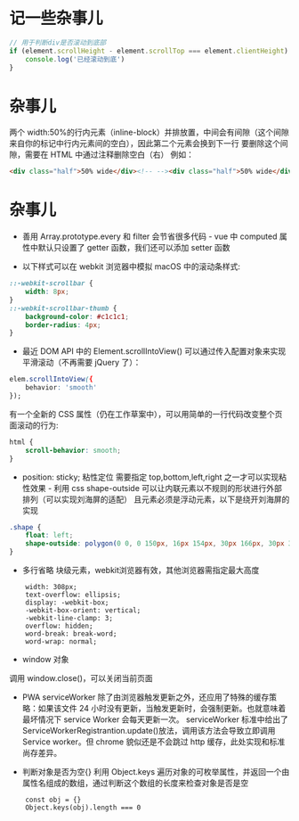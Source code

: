 # 记一些杂事儿

```javascript
// 用于判断div是否滚动到底部
if (element.scrollHeight - element.scrollTop === element.clientHeight) {
    console.log('已经滚动到底')
}
```

# 杂事儿

两个 width:50%的行内元素（inline-block）并排放置，中间会有间隙（这个间隙来自你的标记中行内元素间的空白），因此第二个元素会换到下一行
要删除这个间隙，需要在 HTML 中通过注释删除空白（右）
例如：

```html
<div class="half">50% wide</div><!-- --><div class="half">50% wide</div>
```

# 杂事儿

-   善用 Array.prototype.every 和 filter 会节省很多代码 - vue 中 computed 属性中默认只设置了 getter 函数，我们还可以添加 setter 函数

-   以下样式可以在 webkit 浏览器中模拟 macOS 中的滚动条样式:

```css
::-webkit-scrollbar {
    width: 8px;
}
::-webkit-scrollbar-thumb {
    background-color: #c1c1c1;
    border-radius: 4px;
}
```

-   最近 DOM API 中的 Element.scrollIntoView() 可以通过传入配置对象来实现平滑滚动（不再需要 jQuery 了）：

```css
elem.scrollIntoView({
    behavior: 'smooth'
});
```

有一个全新的 CSS 属性（仍在工作草案中），可以用简单的一行代码改变整个页面滚动的行为:

```css
html {
    scroll-behavior: smooth;
}
```

-   position: sticky; 粘性定位 需要指定 top,bottom,left,right 之一才可以实现粘性效果 - 利用 css shape-outside 可以让内联元素以不规则的形状进行外部排列（可以实现刘海屏的适配）
    且元素必须是浮动元素，以下是绕开刘海屏的实现

```css
.shape {
    float: left;
    shape-outside: polygon(0 0, 0 150px, 16px 154px, 30px 166px, 30px 314px, 16px 326px, 0 330px, 0 0);
}
```

-   多行省略
块级元素，webkit浏览器有效，其他浏览器需指定最大高度
```
    width: 308px;
    text-overflow: ellipsis;
    display: -webkit-box;
    -webkit-box-orient: vertical;
    -webkit-line-clamp: 3;
    overflow: hidden;
    word-break: break-word;
    word-wrap: normal;
```

-   window 对象

调用 window.close()，可以关闭当前页面

-   PWA
    serviceWorker 除了由浏览器触发更新之外，还应用了特殊的缓存策略：如果该文件 24 小时没有更新，当触发更新时，会强制更新。也就意味着最坏情况下 service Worker 会每天更新一次。
    serviceWorker 标准中给出了 ServiceWorkerRegistrantion.update()放法，调用该方法会导致立即调用 Service worker。但 chrome 貌似还是不会跳过 http 缓存，此处实现和标准尚存差异。

*   判断对象是否为空{}
    利用 Object.keys 遍历对象的可枚举属性，并返回一个由属性名组成的数组，通过判断这个数组的长度来检查对象是否是空

```
    const obj = {}
    Object.keys(obj).length === 0
```

